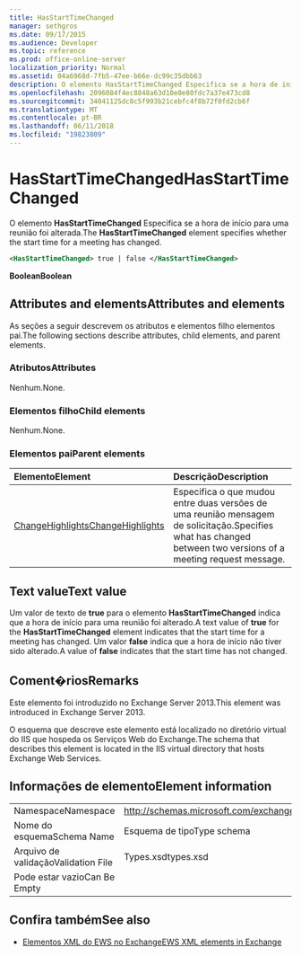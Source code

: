 ```yaml
---
title: HasStartTimeChanged
manager: sethgros
ms.date: 09/17/2015
ms.audience: Developer
ms.topic: reference
ms.prod: office-online-server
localization_priority: Normal
ms.assetid: 04a6968d-7fb5-47ee-b66e-dc99c35dbb63
description: O elemento HasStartTimeChanged Especifica se a hora de início para uma reunião foi alterada.
ms.openlocfilehash: 2096084f4ec8848a63d10e0e80fdc7a37e473cd8
ms.sourcegitcommit: 34041125dc8c5f993b21cebfc4f8b72f0fd2cb6f
ms.translationtype: MT
ms.contentlocale: pt-BR
ms.lasthandoff: 06/11/2018
ms.locfileid: "19823809"
---
```

# <a name="hasstarttimechanged"></a><span data-ttu-id="e5520-103">HasStartTimeChanged</span><span class="sxs-lookup"><span data-stu-id="e5520-103">HasStartTimeChanged</span></span>

<span data-ttu-id="e5520-104">O elemento **HasStartTimeChanged** Especifica se a hora de início para uma reunião foi alterada.</span><span class="sxs-lookup"><span data-stu-id="e5520-104">The **HasStartTimeChanged** element specifies whether the start time for a meeting has changed.</span></span> 
  
```XML
<HasStartTimeChanged> true | false </HasStartTimeChanged>
```

 <span data-ttu-id="e5520-105">**Boolean**</span><span class="sxs-lookup"><span data-stu-id="e5520-105">**Boolean**</span></span>
## <a name="attributes-and-elements"></a><span data-ttu-id="e5520-106">Attributes and elements</span><span class="sxs-lookup"><span data-stu-id="e5520-106">Attributes and elements</span></span>

<span data-ttu-id="e5520-107">As seções a seguir descrevem os atributos e elementos filho elementos pai.</span><span class="sxs-lookup"><span data-stu-id="e5520-107">The following sections describe attributes, child elements, and parent elements.</span></span>
  
### <a name="attributes"></a><span data-ttu-id="e5520-108">Atributos</span><span class="sxs-lookup"><span data-stu-id="e5520-108">Attributes</span></span>

<span data-ttu-id="e5520-109">Nenhum.</span><span class="sxs-lookup"><span data-stu-id="e5520-109">None.</span></span>
  
### <a name="child-elements"></a><span data-ttu-id="e5520-110">Elementos filho</span><span class="sxs-lookup"><span data-stu-id="e5520-110">Child elements</span></span>

<span data-ttu-id="e5520-111">Nenhum.</span><span class="sxs-lookup"><span data-stu-id="e5520-111">None.</span></span>
  
### <a name="parent-elements"></a><span data-ttu-id="e5520-112">Elementos pai</span><span class="sxs-lookup"><span data-stu-id="e5520-112">Parent elements</span></span>

|<span data-ttu-id="e5520-113">**Elemento**</span><span class="sxs-lookup"><span data-stu-id="e5520-113">**Element**</span></span>|<span data-ttu-id="e5520-114">**Descrição**</span><span class="sxs-lookup"><span data-stu-id="e5520-114">**Description**</span></span>|
|:-----|:-----|
|[<span data-ttu-id="e5520-115">ChangeHighlights</span><span class="sxs-lookup"><span data-stu-id="e5520-115">ChangeHighlights</span></span>](changehighlights.md) <br/> |<span data-ttu-id="e5520-116">Especifica o que mudou entre duas versões de uma reunião mensagem de solicitação.</span><span class="sxs-lookup"><span data-stu-id="e5520-116">Specifies what has changed between two versions of a meeting request message.</span></span>  <br/> |
   
## <a name="text-value"></a><span data-ttu-id="e5520-117">Text value</span><span class="sxs-lookup"><span data-stu-id="e5520-117">Text value</span></span>

<span data-ttu-id="e5520-118">Um valor de texto de **true** para o elemento **HasStartTimeChanged** indica que a hora de início para uma reunião foi alterado.</span><span class="sxs-lookup"><span data-stu-id="e5520-118">A text value of **true** for the **HasStartTimeChanged** element indicates that the start time for a meeting has changed.</span></span> <span data-ttu-id="e5520-119">Um valor **false** indica que a hora de início não tiver sido alterado.</span><span class="sxs-lookup"><span data-stu-id="e5520-119">A value of **false** indicates that the start time has not changed.</span></span> 
  
## <a name="remarks"></a><span data-ttu-id="e5520-120">Coment�rios</span><span class="sxs-lookup"><span data-stu-id="e5520-120">Remarks</span></span>

<span data-ttu-id="e5520-121">Este elemento foi introduzido no Exchange Server 2013.</span><span class="sxs-lookup"><span data-stu-id="e5520-121">This element was introduced in Exchange Server 2013.</span></span>
  
<span data-ttu-id="e5520-122">O esquema que descreve este elemento está localizado no diretório virtual do IIS que hospeda os Serviços Web do Exchange.</span><span class="sxs-lookup"><span data-stu-id="e5520-122">The schema that describes this element is located in the IIS virtual directory that hosts Exchange Web Services.</span></span>
  
## <a name="element-information"></a><span data-ttu-id="e5520-123">Informações de elemento</span><span class="sxs-lookup"><span data-stu-id="e5520-123">Element information</span></span>

|||
|:-----|:-----|
|<span data-ttu-id="e5520-124">Namespace</span><span class="sxs-lookup"><span data-stu-id="e5520-124">Namespace</span></span>  <br/> |http://schemas.microsoft.com/exchange/services/2006/types  <br/> |
|<span data-ttu-id="e5520-125">Nome do esquema</span><span class="sxs-lookup"><span data-stu-id="e5520-125">Schema Name</span></span>  <br/> |<span data-ttu-id="e5520-126">Esquema de tipo</span><span class="sxs-lookup"><span data-stu-id="e5520-126">Type schema</span></span>  <br/> |
|<span data-ttu-id="e5520-127">Arquivo de validação</span><span class="sxs-lookup"><span data-stu-id="e5520-127">Validation File</span></span>  <br/> |<span data-ttu-id="e5520-128">Types.xsd</span><span class="sxs-lookup"><span data-stu-id="e5520-128">types.xsd</span></span>  <br/> |
|<span data-ttu-id="e5520-129">Pode estar vazio</span><span class="sxs-lookup"><span data-stu-id="e5520-129">Can Be Empty</span></span>  <br/> ||
   
## <a name="see-also"></a><span data-ttu-id="e5520-130">Confira também</span><span class="sxs-lookup"><span data-stu-id="e5520-130">See also</span></span>



- [<span data-ttu-id="e5520-131">Elementos XML do EWS no Exchange</span><span class="sxs-lookup"><span data-stu-id="e5520-131">EWS XML elements in Exchange</span></span>](ews-xml-elements-in-exchange.md)

